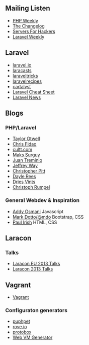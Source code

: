 ## Mailing Listen

* [PHP Weekly](http://phpweekly.com/)
* [The Changelog](http://thechangelog.com/)
* [Servers For Hackers](http://http://serversforhackers.com/)
* [Laravel Weekly](http://laravelweekly.com/)

## Laravel

* [laravel.io](http://laravel.io/)
* [laracasts](https://laracasts.com/)
* [laraveltricks](http://www.laravel-tricks.com/)
* [laravelrecipes](http://laravel-recipes.com/)
* [cartalyst](https://cartalyst.com/)
* [Laravel Cheat Sheet](http://cheats.jesse-obrien.ca/)
* [Laravel News](http://laravel-news.com/)

## Blogs

### PHP/Laravel

* [Taylor Otwell](http://taylorotwell.com/)
* [Chris Fidao](http://fideloper.com/)
* [cultt.com](http://culttt.com/)
* [Maks Surguy](http://maxoffsky.com/)
* [Juan Treminio](https://jtreminio.com/)
* [Jeffrey Way](http://jeffrey-way.com/)
* [Christopher Pitt](https://medium.com/@followchrisp)
* [Dayle Rees](http://daylerees.com/)
* [Dries Vints](http://driesvints.com/)
* [Christoph Rumpel](http://christoph-rumpel.com/blog/)

### General Webdev & Inspiration

* [Addy Osmani](http://addyosmani.com/blog/) Javascript
* [Mark Dotto/@mdo](http://markdotto.com/) Bootstrap, CSS
* [Paul Irish](http://www.paulirish.com/) HTML, CSS

## Laracon

### Talks

* [Laracon EU 2013 Talks](http://laracon.eu/2013/talks/)
* [Laracon 2013 Talks](https://www.youtube.com/playlist?list=PLkwAlZpjHQbLcox_S_AgGU24QUfKgXayN)

## Vagrant

* [Vagrant](http://www.vagrantup.com/)

### Configuraton generators

* [puphpet](https://puphpet.com/)
* [rove.io](http://rove.io/)
* [protobox](http://getprotobox.com/)
* [Web VM Generator](http://vmg.slynett.com/)
